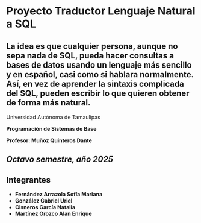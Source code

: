 # Proyecto Traductor Lenguaje Natural a SQL

La idea es que cualquier persona, aunque no sepa nada de SQL, pueda hacer consultas a bases de datos usando un lenguaje más sencillo y en español, casi como si hablara normalmente. Así, en vez de aprender la sintaxis complicada del SQL, pueden escribir lo que quieren obtener de forma más natural.
---
Universidad Autónoma de Tamaulipas 

**Programación de Sistemas de Base**

**Profesor: Muñoz Quinteros Dante**

*Octavo semestre, año 2025* 
---
## Integrantes

- **Fernández Arrazola Sofía Mariana**  
- **González Gabriel Uriel**  
- **Cisneros García Natalia**  
- **Martínez Orozco Alan Enrique**

